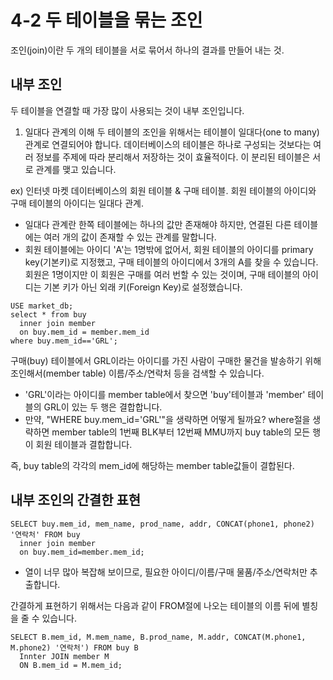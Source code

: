 # 4-2 두 테이블을 묶는 조인
조인(join)이란 두 개의 테이블을 서로 묶어서 하나의 결과를 만들어 내는 것.

## 내부 조인
두 테이블을 연결할 때 가장 많이 사용되는 것이 내부 조인입니다.

1) 일대다 관계의 이해
두 테이블의 조인을 위해서는 테이블이 일대다(one to many)관계로 연결되어야 합니다.
데이터베이스의 테이블은 하나로 구성되는 것보다는 여러 정보를 주제에 따라 분리해서 저장하는 것이 효율적이다. 이 분리된 테이블은 서로 관계를 맺고 있습니다.

ex) 인터넷 마켓 데이터베이스의 회원 테이블 & 구매 테이블.
회원 테이블의 아이디와 구매 테이블의 아이디는 일대다 관계.
- 일대다 관계란 한쪽 테이블에는 하나의 값만 존재해야 하지만, 연결된 다른 테이블에는 여러 개의 값이 존재할 수 있는 관계를 말합니다.
- 회원 테이블에는 아이디 'A'는 1명밖에 없어서, 회원 테이블의 아이디를 primary key(기본키)로 지정했고, 구매 테이블의 아이디에서 3개의 A를 찾을 수 있습니다. 회원은 1명이지만 이 회원은 구매를 여러 번할 수 있는 것이며, 구매 테이블의 아이디는 기본 키가 아닌 외래 키(Foreign Key)로 설정했습니다.

<pre><code>USE market_db;
select * from buy
  inner join member
  on buy.mem_id = member.mem_id
where buy.mem_id=='GRL';</code></pre>

구매(buy) 테이블에서 GRL이라는 아이디를 가진 사람이 구매한 물건을 발송하기 위해 조인해서(member table) 이름/주소/연락처 등을 검색할 수 있습니다.
- 'GRL'이라는 아이디를 member table에서 찾으면 'buy'테이블과 'member' 테이블의 GRL이 있는 두 행은 결합합니다.
- 만약, "WHERE buy.mem_id='GRL'"을 생략하면 어떻게 될까요? where절을 생략하면 member table의 1번째 BLK부터 12번째 MMU까지 buy table의 모든 행이 회원 테이블과 결합합니다.

즉, buy table의 각각의 mem_id에 해당하는 member table값들이 결합된다.

## 내부 조인의 간결한 표현
<pre><code>SELECT buy.mem_id, mem_name, prod_name, addr, CONCAT(phone1, phone2) '연락처' FROM buy
  inner join member
  on buy.mem_id=member.mem_id;</code></pre>
- 열이 너무 많아 복잡해 보이므로, 필요한 아이디/이름/구매 물품/주소/연락처만 추출합니다.

간결하게 표현하기 위해서는 다음과 같이 FROM절에 나오는 테이블의 이름 뒤에 별칭을 줄 수 있습니다.
<pre><code>SELECT B.mem_id, M.mem_name, B.prod_name, M.addr, CONCAT(M.phone1, M.phone2) '연락처') FROM buy B
  Innter JOIN member M
  ON B.mem_id = M.mem_id;</code></pre>
